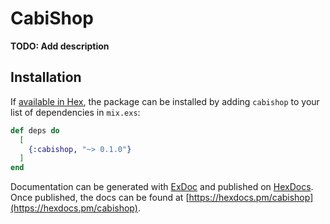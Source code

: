 # CabiShop

**TODO: Add description**

## Installation

If [available in Hex](https://hex.pm/docs/publish), the package can be installed
by adding `cabishop` to your list of dependencies in `mix.exs`:

```elixir
def deps do
  [
    {:cabishop, "~> 0.1.0"}
  ]
end
```

Documentation can be generated with [ExDoc](https://github.com/elixir-lang/ex_doc)
and published on [HexDocs](https://hexdocs.pm). Once published, the docs can
be found at [https://hexdocs.pm/cabishop](https://hexdocs.pm/cabishop).

